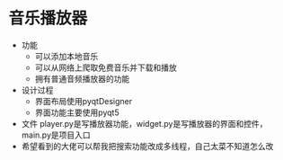 # 音乐播放器

- 功能
  - 可以添加本地音乐
  - 可以从网络上爬取免费音乐并下载和播放
  - 拥有普通音频播放器的功能
- 设计过程
  - 界面布局使用pyqtDesigner
  - 界面功能主要使用pyqt5
- 文件  player.py是写播放器功能，widget.py是写播放器的界面和控件，main.py是项目入口
- 希望看到的大佬可以帮我把搜索功能改成多线程，自己太菜不知道怎么改

